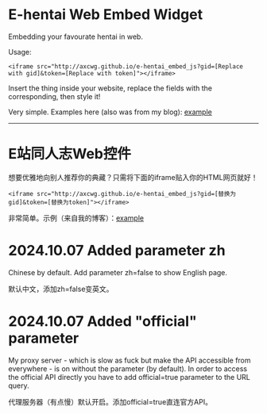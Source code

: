 # E-hentai Web Embed Widget

Embedding your favourate hentai in web. 

Usage: 

```
<iframe src="http://axcwg.github.io/e-hentai_embed_js?gid=[Replace with gid]&token=[Replace with token]"></iframe>
```

Insert the thing inside your website, replace the fields with the corresponding, then style it! 

Very simple. Examples here (also was from my blog): [example](https://axcwg.github.io/e-hentai_example/)

---

# E站同人志Web控件

想要优雅地向别人推荐你的典藏？只需将下面的iframe贴入你的HTML网页就好！

```
<iframe src="http://axcwg.github.io/e-hentai_embed_js?gid=[替换为gid]&token=[替换为token]"></iframe>
```

非常简单。示例（来自我的博客）：[example](https://axcwg.github.io/e-hentai_example/)

# 2024.10.07 Added parameter zh

Chinese by default. Add parameter zh=false to show English page. 

默认中文，添加zh=false变英文。

# 2024.10.07 Added "official" parameter

My proxy server - which is slow as fuck but make the API accessible from everywhere - is on without the parameter (by default). In order to access the official API directly you have to add official=true parameter to the URL query. 

代理服务器（有点慢）默认开启。添加official=true直连官方API。